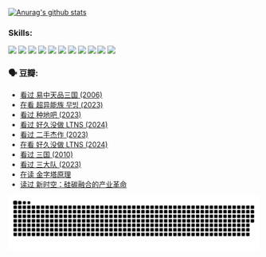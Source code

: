 
[![Anurag's github stats](https://github-readme-stats.vercel.app/api?username=w940853815)](https://github.com/anuraghazra/github-readme-stats)

### Skills:

<code><img height="32" src="https://cdn.jsdelivr.net/npm/simple-icons@v5/icons/python.svg"></code>
<code><img height="32" src="https://cdn.jsdelivr.net/npm/simple-icons@v5/icons/javascript.svg"></code>
<code><img height="32" src="https://cdn.jsdelivr.net/npm/simple-icons@v5/icons/django.svg"></code>
<code><img height="32" src="https://cdn.jsdelivr.net/npm/simple-icons@v5/icons/flask.svg"></code>
<code><img height="32" src="https://cdn.jsdelivr.net/npm/simple-icons@v5/icons/vuetify.svg"></code>
<code><img height="32" src="https://cdn.jsdelivr.net/npm/simple-icons@v5/icons/git.svg"></code>
<code><img height="32" src="https://cdn.jsdelivr.net/npm/simple-icons@v5/icons/docker.svg"></code>
<code><img height="32" src="https://cdn.jsdelivr.net/npm/simple-icons@v5/icons/postgresql.svg"></code>
<code><img height="32" src="https://cdn.jsdelivr.net/npm/simple-icons@v5/icons/elasticsearch.svg"></code>
<code><img height="32" src="https://cdn.jsdelivr.net/npm/simple-icons@v5/icons/macos.svg"></code>
<code><img height="32" src="https://cdn.jsdelivr.net/npm/simple-icons@v5/icons/linux.svg"></code>

### 🗣 豆瓣:

<!-- DOUBAN-ACTIVITIES:START -->
- [看过 易中天品三国‎ (2006)](https://www.douban.com/people/136069238/status/4529910812/?_i=09151208)
- [在看 超异能族 무빙‎ (2023)](https://www.douban.com/people/136069238/status/4527291077/?_i=09151208)
- [看过 种地吧‎ (2023)](https://www.douban.com/people/136069238/status/4527289637/?_i=09151208)
- [看过 好久没做 LTNS‎ (2024)](https://www.douban.com/people/136069238/status/4527289515/?_i=09151208)
- [看过 二手杰作‎ (2023)](https://www.douban.com/people/136069238/status/4522502716/?_i=09151208)
- [在看 好久没做 LTNS‎ (2024)](https://www.douban.com/people/136069238/status/4521969883/?_i=09151208)
- [看过 三国‎ (2010)](https://www.douban.com/people/136069238/status/4521634661/?_i=09151208)
- [看过 三大队‎ (2023)](https://www.douban.com/people/136069238/status/4510323325/?_i=09151208)
- [在读 金字塔原理](https://www.douban.com/people/136069238/status/4507497587/?_i=09151208)
- [读过 新时空：硅碳融合的产业革命](https://www.douban.com/people/136069238/status/4506659177/?_i=09151208)
<!-- DOUBAN-ACTIVITIES:END -->


![Snake animation](https://raw.githubusercontent.com/w940853815/w940853815/output/github-contribution-grid-snake.svg)

<!--
**w940853815/w940853815** is a ✨ _special_ ✨ repository because its `README.md` (this file) appears on your GitHub profile.

Here are some ideas to get you started:

- 🔭 I’m currently working on ...
- 🌱 I’m currently learning ...
- 👯 I’m looking to collaborate on ...
- 🤔 I’m looking for help with ...
- 💬 Ask me about ...
- 📫 How to reach me: ...
- 😄 Pronouns: ...
- ⚡ Fun fact: ...
-->
